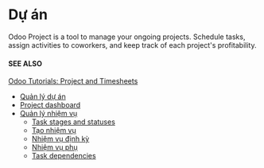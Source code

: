 # Dự án

Odoo Project is a tool to manage your ongoing projects. Schedule tasks, assign activities to
coworkers, and keep track of each project's profitability.

#### SEE ALSO
[Odoo Tutorials: Project and Timesheets](https://www.odoo.com/slides/project-and-timesheets-21)

* [Quản lý dự án](project/project_management.md)
* [Project dashboard](project/project_dashboard.md)
* [Quản lý nhiệm vụ](project/tasks.md)
  * [Task stages and statuses](project/tasks/task_stages_statuses.md)
  * [Tạo nhiệm vụ](project/tasks/task_creation.md)
  * [Nhiệm vụ định kỳ](project/tasks/recurring_tasks.md)
  * [Nhiệm vụ phụ](project/tasks/sub-tasks.md)
  * [Task dependencies](project/tasks/task_dependencies.md)

